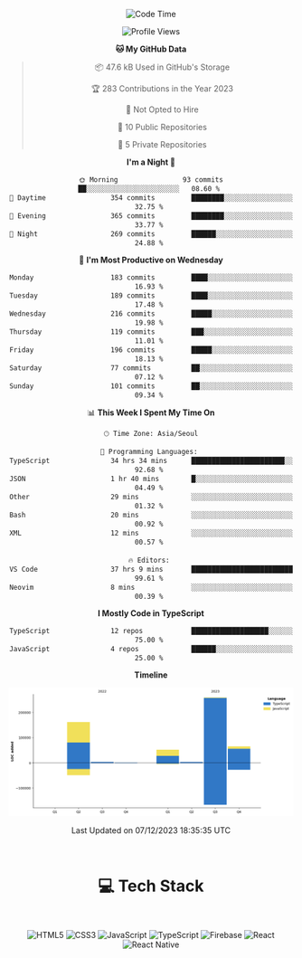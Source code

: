 <div align="center">

  <!--START_SECTION:waka-->
![Code Time](http://img.shields.io/badge/Code%20Time-226%20hrs%2023%20mins-blue)

![Profile Views](http://img.shields.io/badge/Profile%20Views-0-blue)

**🐱 My GitHub Data** 

> 📦 47.6 kB Used in GitHub's Storage 
 > 
> 🏆 283 Contributions in the Year 2023
 > 
> 🚫 Not Opted to Hire
 > 
> 📜 10 Public Repositories 
 > 
> 🔑 5 Private Repositories 
 > 
**I'm a Night 🦉** 

```text
🌞 Morning                93 commits          ██░░░░░░░░░░░░░░░░░░░░░░░   08.60 % 
🌆 Daytime                354 commits         ████████░░░░░░░░░░░░░░░░░   32.75 % 
🌃 Evening                365 commits         ████████░░░░░░░░░░░░░░░░░   33.77 % 
🌙 Night                  269 commits         ██████░░░░░░░░░░░░░░░░░░░   24.88 % 
```
📅 **I'm Most Productive on Wednesday** 

```text
Monday                   183 commits         ████░░░░░░░░░░░░░░░░░░░░░   16.93 % 
Tuesday                  189 commits         ████░░░░░░░░░░░░░░░░░░░░░   17.48 % 
Wednesday                216 commits         █████░░░░░░░░░░░░░░░░░░░░   19.98 % 
Thursday                 119 commits         ███░░░░░░░░░░░░░░░░░░░░░░   11.01 % 
Friday                   196 commits         █████░░░░░░░░░░░░░░░░░░░░   18.13 % 
Saturday                 77 commits          ██░░░░░░░░░░░░░░░░░░░░░░░   07.12 % 
Sunday                   101 commits         ██░░░░░░░░░░░░░░░░░░░░░░░   09.34 % 
```


📊 **This Week I Spent My Time On** 

```text
🕑︎ Time Zone: Asia/Seoul

💬 Programming Languages: 
TypeScript               34 hrs 34 mins      ███████████████████████░░   92.68 % 
JSON                     1 hr 40 mins        █░░░░░░░░░░░░░░░░░░░░░░░░   04.49 % 
Other                    29 mins             ░░░░░░░░░░░░░░░░░░░░░░░░░   01.32 % 
Bash                     20 mins             ░░░░░░░░░░░░░░░░░░░░░░░░░   00.92 % 
XML                      12 mins             ░░░░░░░░░░░░░░░░░░░░░░░░░   00.57 % 

🔥 Editors: 
VS Code                  37 hrs 9 mins       █████████████████████████   99.61 % 
Neovim                   8 mins              ░░░░░░░░░░░░░░░░░░░░░░░░░   00.39 % 
```

**I Mostly Code in TypeScript** 

```text
TypeScript               12 repos            ███████████████████░░░░░░   75.00 % 
JavaScript               4 repos             ██████░░░░░░░░░░░░░░░░░░░   25.00 % 
```



**Timeline**

![Lines of Code chart](https://raw.githubusercontent.com/SONGDAM/SONGDAM/master/assets/bar_graph.png)


 Last Updated on 07/12/2023 18:35:35 UTC
<!--END_SECTION:waka-->

  
 <br>
  
# 💻 Tech Stack
  
</div>

</br>

<div align="center">

   ![HTML5](https://img.shields.io/badge/html5-%23E34F26.svg?style=for-the-badge&logo=html5&logoColor=white) ![CSS3](https://img.shields.io/badge/css3-%231572B6.svg?style=for-the-badge&logo=css3&logoColor=white) ![JavaScript](https://img.shields.io/badge/javascript-%23323330.svg?style=for-the-badge&logo=javascript&logoColor=%23F7DF1E) 
 ![TypeScript](https://img.shields.io/badge/typescript-%23007ACC.svg?style=for-the-badge&logo=typescript&logoColor=white)
  ![Firebase](https://img.shields.io/badge/firebase-%23039BE5.svg?style=for-the-badge&logo=firebase) 
 ![React](https://img.shields.io/badge/react-%2320232a.svg?style=for-the-badge&logo=react&logoColor=%2361DAFB) ![React Native](https://img.shields.io/badge/react_native-%2320232a.svg?style=for-the-badge&logo=react&logoColor=%2361DAFB) 

 
</div>
